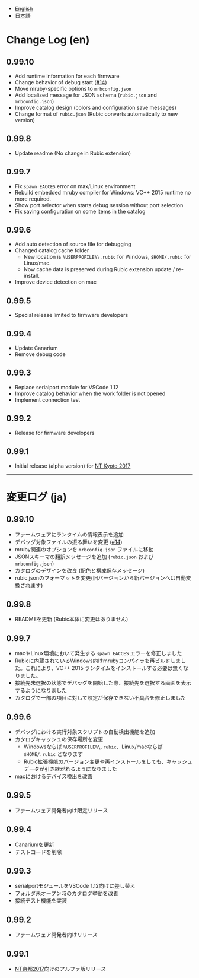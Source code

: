 - [English](#en)
- [日本語](#ja)

# <a id="en"></a>Change Log (en)

## 0.99.10

* Add runtime information for each firmware
* Change behavior of debug start ([#14](https://github.com/kimushu/rubic-vscode/issues/14))
* Move mruby-specific options to `mrbconfig.json`
* Add localized message for JSON schema (`rubic.json` and `mrbconfig.json`)
* Improve catalog design (colors and configuration save messages)
* Change format of `rubic.json` (Rubic converts automatically to new version)

## 0.99.8

* Update readme (No change in Rubic extension)

## 0.99.7

* Fix `spawn EACCES` error on max/Linux environment
* Rebuild embedded mruby compiler for Windows: VC++ 2015 runtime no more required.
* Show port selector when starts debug session without port selection
* Fix saving configuration on some items in the catalog

## 0.99.6

* Add auto detection of source file for debugging
* Changed catalog cache folder
  * New location is `%USERPROFILE%\.rubic` for Windows, `$HOME/.rubic` for Linux/mac.
  * Now cache data is preserved during Rubic extension update / re-install. 
* Improve device detection on mac

## 0.99.5

* Special release limited to firmware developers

## 0.99.4

* Update Canarium
* Remove debug code

## 0.99.3

* Replace serialport module for VSCode 1.12
* Improve catalog behavior when the work folder is not opened
* Implement connection test

## 0.99.2

* Release for firmware developers

## 0.99.1

* Initial release (alpha version) for [NT Kyoto 2017](http://j.nicotech.jp/ntkyoto2017)

----

# <a id="ja"></a>変更ログ (ja)

## 0.99.10

* ファームウェアにランタイムの情報表示を追加
* デバッグ対象ファイルの振る舞いを変更 ([#14](https://github.com/kimushu/rubic-vscode/issues/14))
* mruby関連のオプションを `mrbconfig.json` ファイルに移動
* JSONスキーマの翻訳メッセージを追加 (`rubic.json` および `mrbconfig.json`)
* カタログのデザインを改良 (配色と構成保存メッセージ)
* rubic.jsonのフォーマットを変更(旧バージョンから新バージョンへは自動変換されます)

## 0.99.8

* READMEを更新 (Rubic本体に変更はありません)

## 0.99.7

* macやLinux環境において発生する `spawn EACCES` エラーを修正しました
* Rubicに内蔵されているWindows向けmrubyコンパイラを再ビルドしました。これにより、VC++ 2015 ランタイムをインストールする必要は無くなりました。
* 接続先未選択の状態でデバッグを開始した際、接続先を選択する画面を表示するようになりました
* カタログで一部の項目に対して設定が保存できない不具合を修正しました

## 0.99.6

* デバッグにおける実行対象スクリプトの自動検出機能を追加
* カタログキャッシュの保存場所を変更
  * Windowsならば `%USERPROFILE%\.rubic`、Linux/macならば `$HOME/.rubic` となります
  * Rubic拡張機能のバージョン変更や再インストールをしても、キャッシュデータが引き継がれるようになりました
* macにおけるデバイス検出を改善

## 0.99.5

* ファームウェア開発者向け限定リリース

## 0.99.4

* Canariumを更新
* テストコードを削除

## 0.99.3

* serialportモジュールをVSCode 1.12向けに差し替え
* フォルダ未オープン時のカタログ挙動を改善
* 接続テスト機能を実装

## 0.99.2

* ファームウェア開発者向けリリース

## 0.99.1

* [NT京都2017](http://j.nicotech.jp/ntkyoto2017)向けのアルファ版リリース

